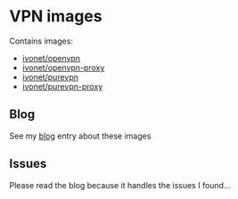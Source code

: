 # VPN images

Contains images: 

* [ivonet/openvpn](openvpn/README.md)
* [ivonet/openvpn-proxy](openvpn-proxy/README.md)
* [ivonet/purevpn](purevpn/README.md)
* [ivonet/purevpn-proxy](purevpn-proxy/README.md)


## Blog

See my [blog](http://ivo2u.nl/5D) entry about these images

## Issues

Please read the blog because it handles the issues I found...
